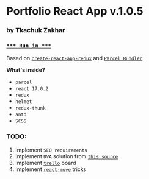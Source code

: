 # Portfolio React App v.1.0.5

### by Tkachuk Zakhar

### [`*** Run in ***`](http://weblogic.com.ua/)

Based on [`create-react-app-redux`](https://github.com/notrab/create-react-app-redux) and [`Parcel Bundler`](https://parceljs.org)

**What's inside?**

- `parcel`
- `react 17.0.2`
- `redux`
- `helmet`
- `redux-thunk`
- `antd`
- `SCSS`

### TODO:

1. Implement `SEO requirements`
2. Implement `DVA` solution from [`this source`](https://ant.design/docs/react/practical-projects)
3. Implement [`trello`](https://github.com/norberteder/trello) board
4. Implement [`react-move`](https://github.com/react-tools/react-move) tricks
